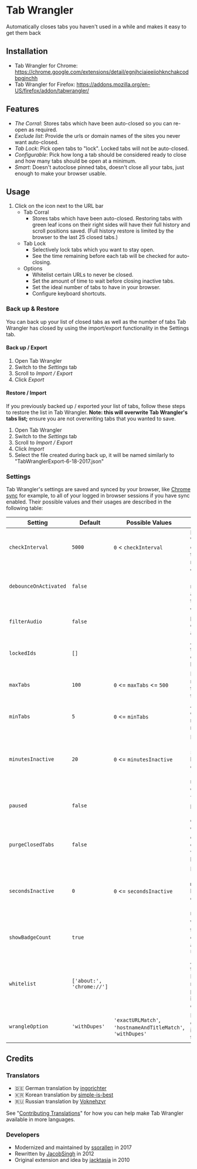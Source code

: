 # Tab Wrangler

Automatically closes tabs you haven't used in a while and makes it easy to get them back

## Installation

* Tab Wrangler for Chrome:
  https://chrome.google.com/extensions/detail/egnjhciaieeiiohknchakcodbpgjnchh
* Tab Wrangler for Firefox: https://addons.mozilla.org/en-US/firefox/addon/tabwrangler/

## Features

* *The Corral*: Stores tabs which have been auto-closed so you can re-open as required.
* *Exclude list*: Provide the urls or domain names of the sites you never want auto-closed.
* *Tab Lock*: Pick open tabs to "lock".  Locked tabs will not be auto-closed.
* *Configurable*: Pick how long a tab should be considered ready to close and how many tabs should
  be open at a minimum.
* *Smart*: Doesn't autoclose pinned tabs, doesn't close all your tabs, just enough to make your
  browser usable.

## Usage

1. Click on the icon next to the URL bar
    * Tab Corral
      * Stores tabs which have been auto-closed. Restoring tabs with green leaf icons on their right
        sides will have their full history and scroll positions saved. (Full history restore is
        limited by the browser to the last 25 closed tabs.)
    * Tab Lock
      * Selectively lock tabs which you want to stay open.
      * See the time remaining before each tab will be checked for auto-closing.
    * Options
      * Whitelist certain URLs to never be closed.
      * Set the amount of time to wait before closing inactive tabs.
      * Set the ideal number of tabs to have in your browser.
      * Configure keyboard shortcuts.

### Back up & Restore

You can back up your list of closed tabs as well as the number of tabs Tab Wrangler has closed by
using the import/export functionality in the Settings tab.

#### Back up / Export

1. Open Tab Wrangler
2. Switch to the *Settings* tab
3. Scroll to *Import / Export*
4. Click *Export*

#### Restore / Import

If you previously backed up / exported your list of tabs, follow these steps to restore the list in
Tab Wrangler. **Note: this will overwrite Tab Wrangler's tabs list;** ensure you are not overwriting
tabs that you wanted to save.

1. Open Tab Wrangler
2. Switch to the *Settings* tab
3. Scroll to *Import / Export*
4. Click *Import*
5. Select the file created during back up, it will be named similarly to
   "TabWranglerExport-6-18-2017.json"

### Settings

Tab Wrangler's settings are saved and synced by your browser, like [Chrome sync][0] for example, to
all of your logged in browser sessions if you have sync enabled. Their possible values and their
usages are described in the following table:

| Setting               | Default                   | Possible Values                                             | Description                                                                                         |
| --------------------- | ------------------------- | ----------------------------------------------------------- | --------------------------------------------------------------------------------------------------- |
| `checkInterval`       | `5000`                    | `0` < `checkInterval`                                       | How often Tab Wrangler should check for stale tabs to close (in milliseconds)                       |
| `debounceOnActivated` | `false`                   |                                                             | Whether to wait 1 second before resetting the active tab's timer                                    |
| `filterAudio`         | `false`                   |                                                             | Whether to prevent auto-closing tabs that are playing audio                                         |
| `lockedIds`           | `[]`                      |                                                             | Array of tab IDs that have been explicitly locked by the user                                       |
| `maxTabs`             | `100`                     | `0` <= `maxTabs` <= `500`                                   | Maximum number of tabs to keep in the tab list                                                      |
| `minTabs`             | `5`                       | `0` <= `minTabs`                                            | Auto-close tabs only if there are more than this number open                                        |
| `minutesInactive`     | `20`                      | `0` <= `minutesInactive`                                    | How much time (+ `secondsInactive`) before a tab is considered "stale" and ready to close           |
| `paused`              | `false`                   |                                                             | Whether TabWrangler is paused (shouldn't count down)                                                |
| `purgeClosedTabs`     | `false`                   |                                                             | Whether to empty the closed tab list when the browser closes                                        |
| `secondsInactive`     | `0`                       | `0` <= `secondsInactive`                                    | How much time (+ `minutesInactive`) before a tab is considered "stale" and ready to close           |
| `showBadgeCount`      | `true`                    |                                                             | Whether to show the length of the closed tab list as a badge on the URL bar icon                    |
| `whitelist`           | `['about:', 'chrome://']` |                                                             | Array of patterns to check against.  If a tab's URL matches a pattern, the tab is never auto-closed |
| `wrangleOption`       | `'withDupes'`             | `'exactURLMatch'`, `'hostnameAndTitleMatch'`, `'withDupes'` | How to handle duplicate entries in the closed tabs list                                             |

## Credits

### Translators

* 🇩🇪 German translation by [ingorichter](https://github.com/ingorichter)
* 🇰🇷 Korean translation by [simple-is-best](https://github.com/simple-is-best)
* 🇷🇺 Russian translation by [Voknehzyr](https://github.com/Voknehzyr)

See "[Contributing Translations](CONTRIBUTING.md#contributing-translations)" for how you can help
make Tab Wrangler available in more languages.

### Developers

* Modernized and maintained by [ssorallen](https://github.com/ssorallen) in 2017
* Rewritten by [JacobSingh](https://github.com/jacobSingh) in 2012
* Original extension and idea by [jacktasia](https://github.com/jacktasia) in 2010

[0]: https://chrome.google.com/sync
